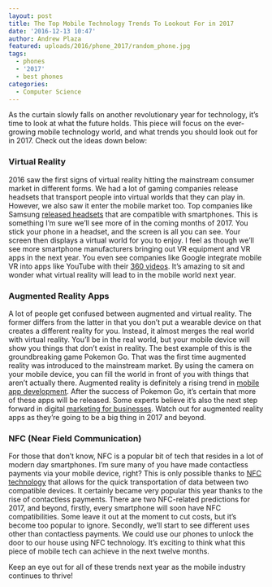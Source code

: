 ```yaml
---
layout: post
title: The Top Mobile Technology Trends To Lookout For in 2017
date: '2016-12-13 10:47'
author: Andrew Plaza
featured: uploads/2016/phone_2017/random_phone.jpg
tags:
  - phones
  - '2017'
  - best phones
categories:
  - Computer Science
---
```


As the curtain slowly falls on another revolutionary year for technology, it’s time to look at what the future holds. This piece will focus on the ever-growing mobile technology world, and what trends you should look out for in 2017. Check out the ideas down below:

### Virtual Reality
2016 saw the first signs of virtual reality hitting the mainstream consumer market in different forms. We had a lot of gaming companies release headsets that transport people into virtual worlds that they can play in. However, we also saw it enter the mobile market too. Top companies like Samsung [released headsets](http://www.wareable.com/vr/best-smartphone-headsets-mobile-vr-apps-1655) that are compatible with smartphones. This is something I’m sure we’ll see more of in the coming months of 2017. You stick your phone in a headset, and the screen is all you can see. Your screen then displays a virtual world for you to enjoy. I feel as though we’ll see more smartphone manufacturers bringing out VR equipment and VR apps in the next year. You even see companies like Google integrate mobile VR into apps like YouTube with their [360 videos](https://support.google.com/youtube/answer/6178631?hl=en-GB). It’s amazing to sit and wonder what virtual reality will lead to in the mobile world next year.



### Augmented Reality Apps
A lot of people get confused between augmented and virtual reality. The former differs from the latter in that you don’t put a wearable device on that creates a different reality for you. Instead, it almost merges the real world with virtual reality. You’ll be in the real world, but your mobile device will show you things that don’t exist in reality. The best example of this is the groundbreaking game Pokemon Go. That was the first time augmented reality was introduced to the mainstream market. By using the camera on your mobile device, you can fill the world in front of you with things that aren’t actually there. Augmented reality is definitely a rising trend in [mobile app development](https://www.lexel.co.uk/mobile-app-development-london.html). After the success of Pokemon Go, it’s certain that more of these apps will be released. Some experts believe it’s also the next step forward in digital [marketing for businesses](http://liquidthink.net/in-the-loop-how-to-manage-content-and-market-your-product). Watch out for augmented reality apps as they’re going to be a big thing in 2017 and beyond.

### NFC (Near Field Communication)
For those that don’t know, NFC is a popular bit of tech that resides in a lot of modern day smartphones. I’m sure many of you have made contactless payments via your mobile device, right? This is only possible thanks to [NFC technology](http://www.techradar.com/news/phone-and-communications/what-is-nfc-and-why-is-it-in-your-phone-948410) that allows for the quick transportation of data between two compatible devices. It certainly became very popular this year thanks to the rise of contactless payments. There are two NFC-related predictions for 2017, and beyond, firstly, every smartphone will soon have NFC compatibilities. Some leave it out at the moment to cut costs, but it’s become too popular to ignore. Secondly, we’ll start to see different uses other than contactless payments. We could use our phones to unlock the door to our house using NFC technology. It’s exciting to think what this piece of mobile tech can achieve in the next twelve months.


Keep an eye out for all of these trends next year as the mobile industry continues to thrive!
